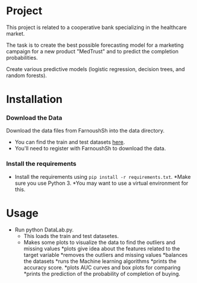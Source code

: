 # Project

This project is related to a cooperative bank specializing in the healthcare market.

The task is to create the best possible forecasting model for a marketing campaign for a new product "MedTrust" and to predict the completion probabilities.

Create various predictive models (logistic regression, decision trees, and random forests).

# Installation

### Download the Data

Download the data files from FarnoushSh into the data directory.
* You can find the train and test datasets [here](https://github.com/FarnoushSh/for-test/tree/master/Data).
* You'll need to register with FarnoushSh to download the data.

### Install the requirements
* Install the requirements using `pip install -r requirements.txt`.
     *Make sure you use Python 3.
     *You may want to use a virtual environment for this.

# Usage
* Run python DataLab.py.
    * This loads the train and test datasetes.
    * Makes some plots to visualize the data to find the outliers and missing values
        *plots give idea about the features related to the target variable
    *removes the outliers and missing values
    *balances the datasets
    *runs the Machine learning algorithms
        *prints the accuracy score.
        *plots AUC curves and box plots for comparing
    *prints the prediction of the probability of completion of buying.
